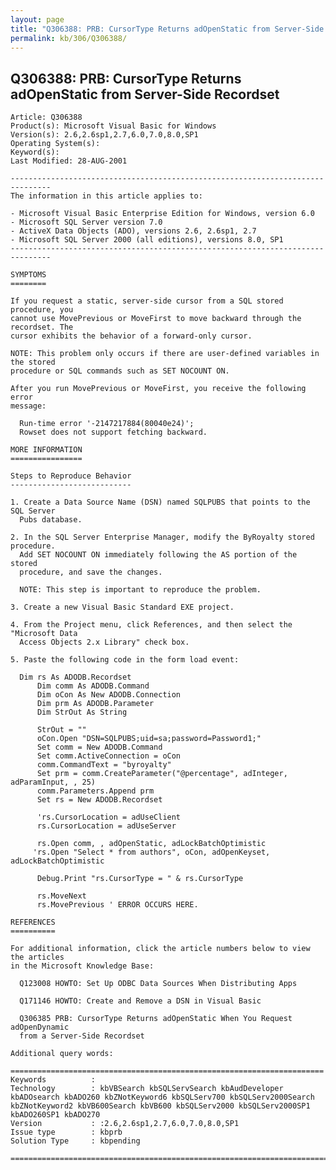 ```yaml
---
layout: page
title: "Q306388: PRB: CursorType Returns adOpenStatic from Server-Side Recordset"
permalink: kb/306/Q306388/
---
```


## Q306388: PRB: CursorType Returns adOpenStatic from Server-Side Recordset

	Article: Q306388
	Product(s): Microsoft Visual Basic for Windows
	Version(s): 2.6,2.6sp1,2.7,6.0,7.0,8.0,SP1
	Operating System(s): 
	Keyword(s): 
	Last Modified: 28-AUG-2001
	
	-------------------------------------------------------------------------------
	The information in this article applies to:
	
	- Microsoft Visual Basic Enterprise Edition for Windows, version 6.0 
	- Microsoft SQL Server version 7.0 
	- ActiveX Data Objects (ADO), versions 2.6, 2.6sp1, 2.7 
	- Microsoft SQL Server 2000 (all editions), versions 8.0, SP1 
	-------------------------------------------------------------------------------
	
	SYMPTOMS
	========
	
	If you request a static, server-side cursor from a SQL stored procedure, you
	cannot use MovePrevious or MoveFirst to move backward through the recordset. The
	cursor exhibits the behavior of a forward-only cursor.
	
	NOTE: This problem only occurs if there are user-defined variables in the stored
	procedure or SQL commands such as SET NOCOUNT ON.
	
	After you run MovePrevious or MoveFirst, you receive the following error
	message:
	
	  Run-time error '-2147217884(80040e24)';
	  Rowset does not support fetching backward.
	
	MORE INFORMATION
	================
	
	Steps to Reproduce Behavior
	---------------------------
	
	1. Create a Data Source Name (DSN) named SQLPUBS that points to the SQL Server
	  Pubs database.
	
	2. In the SQL Server Enterprise Manager, modify the ByRoyalty stored procedure.
	  Add SET NOCOUNT ON immediately following the AS portion of the stored
	  procedure, and save the changes.
	
	  NOTE: This step is important to reproduce the problem.
	
	3. Create a new Visual Basic Standard EXE project.
	
	4. From the Project menu, click References, and then select the "Microsoft Data
	  Access Objects 2.x Library" check box.
	
	5. Paste the following code in the form load event:
	
	  Dim rs As ADODB.Recordset
	      Dim comm As ADODB.Command
	      Dim oCon As New ADODB.Connection
	      Dim prm As ADODB.Parameter
	      Dim StrOut As String
	          
	      StrOut = ""
	      oCon.Open "DSN=SQLPUBS;uid=sa;password=Password1;"
	      Set comm = New ADODB.Command
	      Set comm.ActiveConnection = oCon
	      comm.CommandText = "byroyalty"
	      Set prm = comm.CreateParameter("@percentage", adInteger, adParamInput, , 25)
	      comm.Parameters.Append prm
	      Set rs = New ADODB.Recordset
	      
	      'rs.CursorLocation = adUseClient
	      rs.CursorLocation = adUseServer
	        
	      rs.Open comm, , adOpenStatic, adLockBatchOptimistic
	     'rs.Open "Select * from authors", oCon, adOpenKeyset, adLockBatchOptimistic
	         
	      Debug.Print "rs.CursorType = " & rs.CursorType
	      
	      rs.MoveNext
	      rs.MovePrevious ' ERROR OCCURS HERE.
	
	REFERENCES
	==========
	
	For additional information, click the article numbers below to view the articles
	in the Microsoft Knowledge Base:
	
	  Q123008 HOWTO: Set Up ODBC Data Sources When Distributing Apps
	
	  Q171146 HOWTO: Create and Remove a DSN in Visual Basic
	
	  Q306385 PRB: CursorType Returns adOpenStatic When You Request adOpenDynamic
	  from a Server-Side Recordset
	
	Additional query words:
	
	======================================================================
	Keywords          :  
	Technology        : kbVBSearch kbSQLServSearch kbAudDeveloper kbADOsearch kbADO260 kbZNotKeyword6 kbSQLServ700 kbSQLServ2000Search kbZNotKeyword2 kbVB600Search kbVB600 kbSQLServ2000 kbSQLServ2000SP1 kbADO260SP1 kbADO270
	Version           : :2.6,2.6sp1,2.7,6.0,7.0,8.0,SP1
	Issue type        : kbprb
	Solution Type     : kbpending
	
	=============================================================================
	
